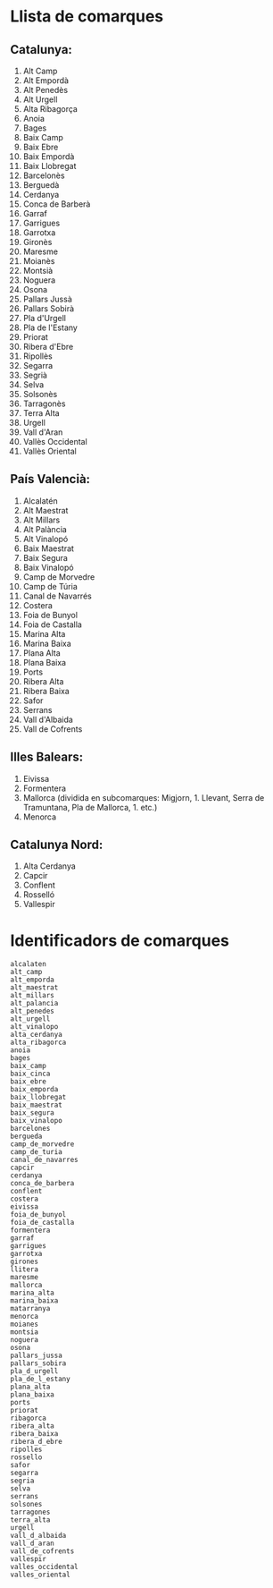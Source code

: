 # Llista de comarques 
## Catalunya:
1. Alt Camp
1. Alt Empordà
1. Alt Penedès
1. Alt Urgell
1. Alta Ribagorça
1. Anoia
1. Bages
1. Baix Camp
1. Baix Ebre
1. Baix Empordà
1. Baix Llobregat
1. Barcelonès
1. Berguedà
1. Cerdanya
1. Conca de Barberà
1. Garraf
1. Garrigues
1. Garrotxa
1. Gironès
1. Maresme
1. Moianès
1. Montsià
1. Noguera
1. Osona
1. Pallars Jussà
1. Pallars Sobirà
1. Pla d'Urgell
1. Pla de l'Estany
1. Priorat
1. Ribera d'Ebre
1. Ripollès
1. Segarra
1. Segrià
1. Selva
1. Solsonès
1. Tarragonès
1. Terra Alta
1. Urgell
1. Vall d'Aran
1. Vallès Occidental
1. Vallès Oriental
## País Valencià:
1. Alcalatén
1. Alt Maestrat
1. Alt Millars
1. Alt Palància
1. Alt Vinalopó
1. Baix Maestrat
1. Baix Segura
1. Baix Vinalopó
1. Camp de Morvedre
1. Camp de Túria
1. Canal de Navarrés
1. Costera
1. Foia de Bunyol
1. Foia de Castalla
1. Marina Alta
1. Marina Baixa
1. Plana Alta
1. Plana Baixa
1. Ports
1. Ribera Alta
1. Ribera Baixa
1. Safor
1. Serrans
1. Vall d'Albaida
1. Vall de Cofrents
## Illes Balears:
1. Eivissa
1. Formentera
1. Mallorca (dividida en subcomarques: Migjorn, 1. Llevant, Serra de Tramuntana, Pla de Mallorca, 1. etc.)
1. Menorca
## Catalunya Nord:
1. Alta Cerdanya
1. Capcir
1. Conflent
1. Rosselló
1. Vallespir

# Identificadors de comarques
```
alcalaten  
alt_camp  
alt_emporda  
alt_maestrat  
alt_millars  
alt_palancia  
alt_penedes  
alt_urgell  
alt_vinalopo  
alta_cerdanya  
alta_ribagorca  
anoia  
bages  
baix_camp  
baix_cinca  
baix_ebre  
baix_emporda  
baix_llobregat  
baix_maestrat  
baix_segura  
baix_vinalopo  
barcelones  
bergueda  
camp_de_morvedre  
camp_de_turia  
canal_de_navarres  
capcir  
cerdanya  
conca_de_barbera  
conflent  
costera  
eivissa  
foia_de_bunyol  
foia_de_castalla  
formentera  
garraf  
garrigues  
garrotxa  
girones  
llitera  
maresme  
mallorca  
marina_alta  
marina_baixa  
matarranya  
menorca  
moianes  
montsia  
noguera  
osona  
pallars_jussa  
pallars_sobira  
pla_d_urgell  
pla_de_l_estany  
plana_alta  
plana_baixa  
ports  
priorat  
ribagorca  
ribera_alta  
ribera_baixa  
ribera_d_ebre  
ripolles  
rossello  
safor  
segarra  
segria  
selva  
serrans  
solsones  
tarragones  
terra_alta  
urgell  
vall_d_albaida  
vall_d_aran  
vall_de_cofrents  
vallespir  
valles_occidental  
valles_oriental  

```
